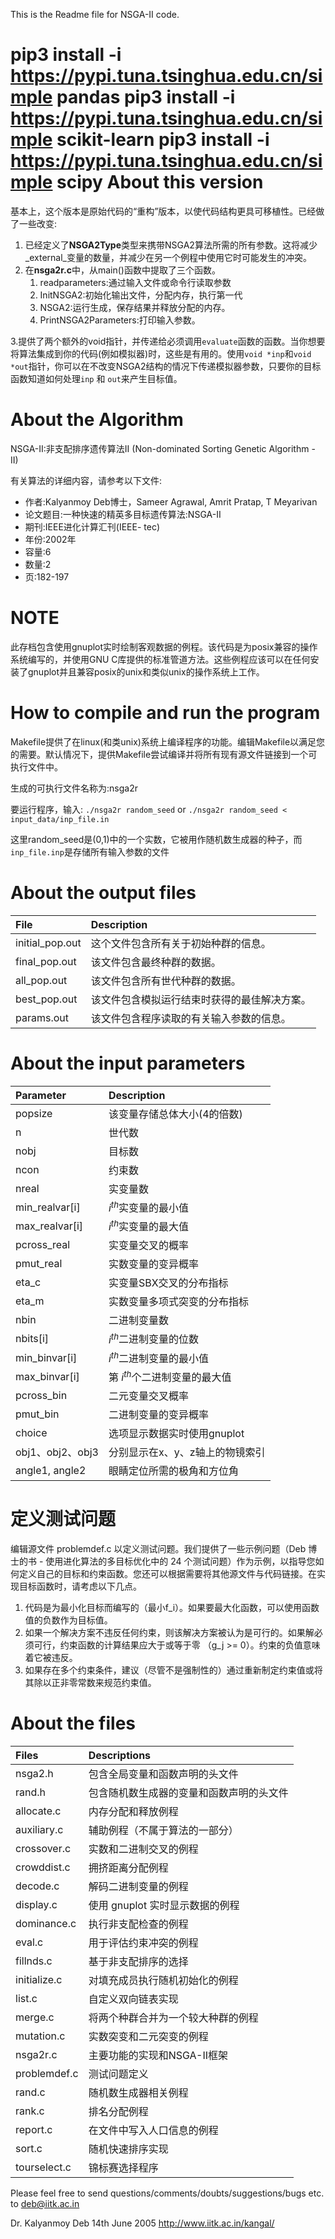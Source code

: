 <!-- translated on 2023.11.27 -->
This is the Readme file for NSGA-II code.

pip3 install -i https://pypi.tuna.tsinghua.edu.cn/simple pandas
pip3 install -i https://pypi.tuna.tsinghua.edu.cn/simple scikit-learn
pip3 install -i https://pypi.tuna.tsinghua.edu.cn/simple scipy
About this version
==================
基本上，这个版本是原始代码的“重构”版本，以使代码结构更具可移植性。已经做了一些改变:
1. 已经定义了**NSGA2Type**类型来携带NSGA2算法所需的所有参数。这将减少_external_变量的数量，并减少在另一个例程中使用它时可能发生的冲突。
2. 在**nsga2r.c**中，从main()函数中提取了三个函数。
	1. readparameters:通过输入文件或命令行读取参数
	2. InitNSGA2:初始化输出文件，分配内存，执行第一代
	3. NSGA2:运行生成，保存结果并释放分配的内存。
	4. PrintNSGA2Parameters:打印输入参数。

3.提供了两个额外的void指针，并传递给必须调用`evaluate`函数的函数。当你想要将算法集成到你的代码(例如模拟器)时，这些是有用的。使用`void *inp`和`void *out`指针，你可以在不改变NSGA2结构的情况下传递模拟器参数，只要你的目标函数知道如何处理`inp` 和 `out`来产生目标值。

About the Algorithm
===================
NSGA-II:非支配排序遗传算法II (Non-dominated Sorting Genetic Algorithm - II)

有关算法的详细内容，请参考以下文件:
- 作者:Kalyanmoy Deb博士，Sameer Agrawal, Amrit Pratap, T Meyarivan
- 论文题目:一种快速的精英多目标遗传算法:NSGA-II
- 期刊:IEEE进化计算汇刊(IEEE- tec)
- 年份:2002年
- 容量:6
- 数量:2
- 页:182-197

NOTE
====
此存档包含使用gnuplot实时绘制客观数据的例程。该代码是为posix兼容的操作系统编写的，并使用GNU C库提供的标准管道方法。这些例程应该可以在任何安装了gnuplot并且兼容posix的unix和类似unix的操作系统上工作。


How to compile and run the program
==================================
Makefile提供了在linux(和类unix)系统上编译程序的功能。编辑Makefile以满足您的需要。默认情况下，提供Makefile尝试编译并将所有现有源文件链接到一个可执行文件中。

生成的可执行文件名称为:nsga2r

要运行程序，输入: `./nsga2r random_seed` or `./nsga2r random_seed < input_data/inp_file.in`

这里random_seed是(0,1)中的一个实数，它被用作随机数生成器的种子，而`inp_file.inp`是存储所有输入参数的文件


About the output files
======================
| File | Description |
|:----------|:------------|
| initial_pop.out | 这个文件包含所有关于初始种群的信息。|
| final_pop.out | 该文件包含最终种群的数据。|
| all_pop.out | 该文件包含所有世代种群的数据。|
| best_pop.out | 该文件包含模拟运行结束时获得的最佳解决方案。|
| params.out | 该文件包含程序读取的有关输入参数的信息。|


About the input parameters
==========================
| Parameter | Description |
|:----------|:------------|
| popsize |该变量存储总体大小(4的倍数)|
| n | 世代数 |
| nobj |目标数|
| ncon |约束数|
| nreal |实变量数|
| min_realvar[i] | $i^{th}$实变量的最小值|
| max_realvar[i] | $i^{th}$实变量的最大值|
| pcross_real | 实变量交叉的概率 |
| pmut_real | 实数变量的变异概率 |
| eta_c | 实变量SBX交叉的分布指标 |
| eta_m | 实数变量多项式突变的分布指标 |
| nbin |二进制变量数|
| nbits[i] | $i^{th}$二进制变量的位数|
| min_binvar[i] | $i^{th}$二进制变量的最小值|
| max_binvar[i] |第 $i^{th}$个二进制变量的最大值|
| pcross_bin |二元变量交叉概率
| pmut_bin |二进制变量的变异概率|
| choice | 选项显示数据实时使用gnuplot |
| obj1、obj2、obj3 |分别显示在x、y、z轴上的物镜索引|
| angle1, angle2 |眼睛定位所需的极角和方位角|

 


定义测试问题
=========================
编辑源文件 problemdef.c 以定义测试问题。我们提供了一些示例问题（Deb 博士的书 - 使用进化算法的多目标优化中的 24 个测试问题）作为示例，以指导您如何定义自己的目标和约束函数。您还可以根据需要将其他源文件与代码链接。在实现目标函数时，请考虑以下几点。

1. 代码是为最小化目标而编写的（最小f_i）。如果要最大化函数，可以使用函数值的负数作为目标值。
2. 如果一个解决方案不违反任何约束，则该解决方案被认为是可行的。如果解必须可行，约束函数的计算结果应大于或等于零 （g_j >= 0）。约束的负值意味着它被违反。
3. 如果存在多个约束条件，建议（尽管不是强制性的）通过重新制定约束值或将其除以正非零常数来规范约束值。

About the files
===============

| Files | Descriptions |
|:-----------|:------------|
| nsga2.h | 包含全局变量和函数声明的头文件 |
| rand.h | 包含随机数生成器的变量和函数声明的头文件 |
| allocate.c | 内存分配和释放例程 |
| auxiliary.c | 辅助例程（不属于算法的一部分） |
| crossover.c | 实数和二进制交叉的例程 |
| crowddist.c | 拥挤距离分配例程 |
| decode.c | 解码二进制变量的例程 |
| display.c | 使用 gnuplot 实时显示数据的例程 |
| dominance.c | 执行非支配检查的例程 |
| eval.c | 用于评估约束冲突的例程 |
| fillnds.c | 基于非支配排序的选择 |
| initialize.c | 对填充成员执行随机初始化的例程 |
| list.c | 自定义双向链表实现 |
| merge.c | 将两个种群合并为一个较大种群的例程 |
| mutation.c | 实数突变和二元突变的例程 |
| nsga2r.c | 主要功能的实现和NSGA-II框架 |
| problemdef.c | 测试问题定义 |
| rand.c | 随机数生成器相关例程 |
| rank.c | 排名分配例程 |
| report.c | 在文件中写入人口信息的例程 |
| sort.c | 随机快速排序实现 |
| tourselect.c | 锦标赛选择程序 |


Please feel free to send questions/comments/doubts/suggestions/bugs
etc. to deb@iitk.ac.in

Dr. Kalyanmoy Deb
14th June 2005
http://www.iitk.ac.in/kangal/

